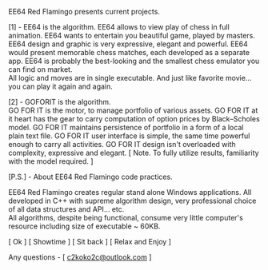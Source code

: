 EE64 Red Flamingo presents current projects.

[1] - EE64 is the algorithm. 
       EE64 allows to view play of chess in full animation.
       EE64 wants to entertain you beautiful game, played by masters. 
       EE64 design and graphic is very expressive, elegant and powerful.
       EE64 would present memorable chess matches, each developed as a separate app. 
       EE64 is probably the best-looking and the smallest chess emulator you can find on market.    
       All logic and moves are in single executable.
       And just like favorite movie... you can play it again and again.

[2] - GOFORIT is the algorithm.                         
       GO FOR IT is the motor, to manage portfolio of various assets.
       GO FOR IT at it heart has the gear to carry computation of option prices by Black–Scholes model.
       GO FOR IT maintains persistence of portfolio in a form of a local plain text file.
       GO FOR IT user interface is simple, the same time powerful enough to carry all activities.
       GO FOR IT design isn't overloaded with complexity, expressive and elegant.
       [ Note. To fully utilize results, familiarity with the model required. ]


[P.S.] - About EE64 Red Flamingo code practices.

EE64 Red Flamingo creates regular stand alone Windows applications.
All developed in C++ with supreme algorithm design, very professional choice of all data structures and API... etc.  
All algorithms, despite being functional, consume very little computer's resource including size of executable ~ 60KB.

[ Ok ] [ Showtime ] [ Sit back ] [ Relax and Enjoy ]

Any questions - [ c2koko2c@outlook.com ]
